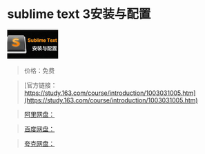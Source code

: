 # sublime text 3安装与配置

![img](../../../assets/study163/free/3755439139374806903.jpg)

> 价格：免费

> [官方链接：https://study.163.com/course/introduction/1003031005.htm](https://study.163.com/course/introduction/1003031005.htm)

> [阿里网盘：]()

> [百度网盘：]()

> [夸克网盘：]()
